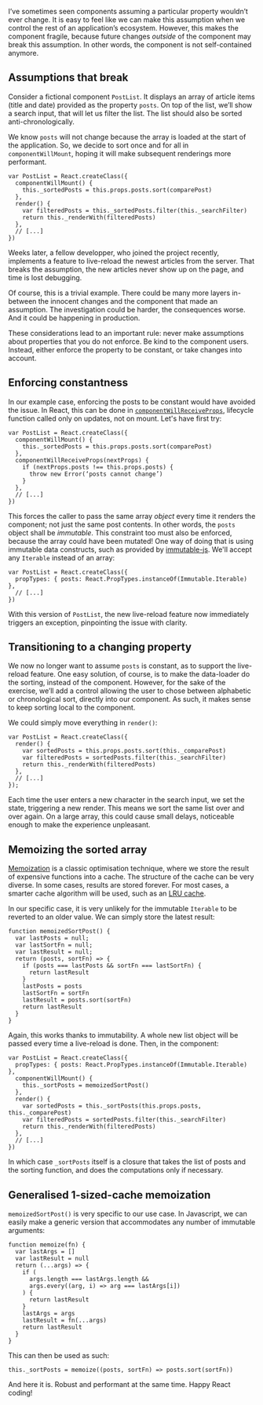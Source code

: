 I’ve sometimes seen components assuming a particular property wouldn’t ever
change. It is easy to feel like we can make this assumption when we control the
rest of an application’s ecosystem. However, this makes the component fragile,
because future changes *outside* of the component may break this assumption. In
other words, the component is not self-contained anymore.

## Assumptions that break

Consider a fictional component `PostList`. It displays an array of article items
(title and date) provided as the property `posts`. On top of the list, we’ll
show a search input, that will let us filter the list. The list should also be
sorted anti-chronologically.

We know `posts` will not change because the array is loaded at the start of the
application. So, we decide to sort once and for all in `componentWillMount`,
hoping it will make subsequent renderings more performant.

    var PostList = React.createClass({
      componentWillMount() {
        this._sortedPosts = this.props.posts.sort(comparePost)
      },
      render() {
        var filteredPosts = this._sortedPosts.filter(this._searchFilter)
        return this._renderWith(filteredPosts)
      },
      // [...]
    })

Weeks later, a fellow developper, who joined the project recently, implements a
feature to live-reload the newest articles from the server. That breaks the
assumption, the new articles never show up on the page, and time is lost
debugging.

Of course, this is a trivial example. There could be many more layers
in-between the innocent changes and the component that made an assumption. The
investigation could be harder, the consequences worse. And it could be happening
in production.

These considerations lead to an important rule: never make assumptions about
properties that you do not enforce. Be kind to the component users. Instead,
either enforce the property to be constant, or take changes into account.

## Enforcing constantness

In our example case, enforcing the posts to be constant would have avoided the
issue. In React, this can be done in
[`componentWillReceiveProps`](https://facebook.github.io/react/docs/component-specs.html#updating-componentwillreceiveprops),
lifecycle function called only on updates, not on mount. Let's have first try:

    var PostList = React.createClass({
      componentWillMount() {
        this._sortedPosts = this.props.posts.sort(comparePost)
      },
      componentWillReceiveProps(nextProps) {
        if (nextProps.posts !== this.props.posts) {
          throw new Error(‘posts cannot change’)
        }
      },
      // [...]
    })

This forces the caller to pass the same array *object* every time it
renders the component; not just the same post contents. In other words, the
`posts` object shall be *immutable*. This constraint too must also be enforced,
because the array could have been mutated! One way of doing that is using
immutable data constructs, such as provided by
[immutable-js](https://facebook.github.io/immutable-js/). We'll accept
any `Iterable` instead of an array:

    var PostList = React.createClass({
      propTypes: { posts: React.PropTypes.instanceOf(Immutable.Iterable) },
      // [...]
    })

With this version of `PostList`, the new live-reload feature now immediately
triggers an exception, pinpointing the issue with clarity.

## Transitioning to a changing property

We now no longer want to assume `posts` is constant, as to support the
live-reload feature. One easy solution, of course, is to make the data-loader do
the sorting, instead of the component. However, for the sake of the exercise,
we’ll add a control allowing the user to chose between alphabetic or
chronological sort, directly into our component. As such, it makes sense to keep
sorting local to the component.

We could simply move everything in `render()`:

    var PostList = React.createClass({
      render() {
        var sortedPosts = this.props.posts.sort(this._comparePost)
        var filteredPosts = sortedPosts.filter(this._searchFilter)
        return this._renderWith(filteredPosts)
      },
      // [...]
    });

Each time the user enters a new character in the search input, we set
the state, triggering a new render. This means we sort the same list over
and over again. On a large array, this could cause small delays, noticeable
enough to make the experience unpleasant.


## Memoizing the sorted array

[Memoization](https://en.wikipedia.org/wiki/Memoization) is a classic
optimisation technique, where we store the result of expensive functions into a
cache. The structure of the cache can be very diverse. In some cases, results
are stored forever. For most cases, a smarter cache algorithm will be used, such
as an [LRU cache](https://en.wikipedia.org/wiki/Cache_algorithms).

In our specific case, it is very unlikely for the immutable `Iterable` to be
reverted to an older value. We can simply store the latest result:

    function memoizedSortPost() {
      var lastPosts = null;
      var lastSortFn = null;
      var lastResult = null;
      return (posts, sortFn) => {
        if (posts === lastPosts && sortFn === lastSortFn) {
          return lastResult
        }
        lastPosts = posts
        lastSortFn = sortFn
        lastResult = posts.sort(sortFn)
        return lastResult
      }
    }

Again, this works thanks to immutability. A whole new list object will be
passed every time a live-reload is done. Then, in the component:

    var PostList = React.createClass({
      propTypes: { posts: React.PropTypes.instanceOf(Immutable.Iterable) },
      componentWillMount() {
        this._sortPosts = memoizedSortPost()
      },
      render() {
        var sortedPosts = this._sortPosts(this.props.posts, this._comparePost)
        var filteredPosts = sortedPosts.filter(this._searchFilter)
        return this._renderWith(filteredPosts)
      },
      // [...]
    })

In which case `_sortPosts` itself is a closure that takes the list of posts and
the sorting function, and does the computations only if necessary.

## Generalised 1-sized-cache memoization

`memoizedSortPost()` is very specific to our use case. In Javascript,
we can easily make a generic version that accommodates any number of immutable
arguments:

    function memoize(fn) {
      var lastArgs = []
      var lastResult = null
      return (...args) => {
        if (
          args.length === lastArgs.length &&
          args.every((arg, i) => arg === lastArgs[i])
        ) {
          return lastResult
        }
        lastArgs = args
        lastResult = fn(...args)
        return lastResult
      }
    }

This can then be used as such:

    this._sortPosts = memoize((posts, sortFn) => posts.sort(sortFn))

And here it is. Robust and performant at the same time. Happy React coding!
